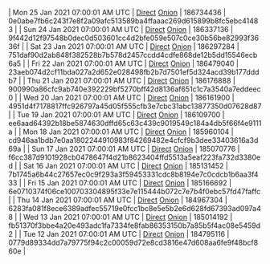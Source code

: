 | Mon 25 Jan 2021 07:00:01 AM UTC | [Direct](https://oshi.at/KLYTKV) [Onion](http://oshiatwowvdbshka.onion/KLYTKV) | 186734436 | 0e0abe7fb6c243f7e8f2a09afc513589ba4ffaaac269d615899b8fc5ebc41483 | 
| Sun 24 Jan 2021 07:00:01 AM UTC | [Direct](https://oshi.at/mLwcue) [Onion](http://oshiatwowvdbshka.onion/mLwcue) | 186337136 | 9f442d12f97548b0dec0d503601cc4d2bfe059e507c0ce30b56be82993f3636f | 
| Sat 23 Jan 2021 07:00:01 AM UTC | [Direct](https://oshi.at/fsiCNR) [Onion](http://oshiatwowvdbshka.onion/fsiCNR) | 186297284 | 751daf90d2ab848f382528b7b578d2457ccdd4cdfe868de12b5dd15546ecb6a5 | 
| Fri 22 Jan 2021 07:00:01 AM UTC | [Direct](https://oshi.at/hfUNsg) [Onion](http://oshiatwowvdbshka.onion/hfUNsg) | 186479040 | 23aeb074d2cf11bda027a2d652e028498fb2b7d7501ef5d324acd39b177dddb7 | 
| Thu 21 Jan 2021 07:00:01 AM UTC | [Direct](https://oshi.at/ycyuwZ) [Onion](http://oshiatwowvdbshka.onion/ycyuwZ) | 186176888 | 900990a86cfc9ab740e392229bf5270bff42d8136af651c1c7a3540a7eddeec0 | 
| Wed 20 Jan 2021 07:00:01 AM UTC | [Direct](https://oshi.at/zxSEKX) [Onion](http://oshiatwowvdbshka.onion/zxSEKX) | 186161900 | 4951d4f7178817ffc926797a45d05f555cfb3e7cbc31abc13877350d07628d87 | 
| Tue 19 Jan 2021 07:00:01 AM UTC | [Direct](https://oshi.at/oSwpti) [Onion](http://oshiatwowvdbshka.onion/oSwpti) | 186109700 | ee6aad64392b18be5874630dffd65c63c439c9019549c184a4db5f66f4e9111a | 
| Mon 18 Jan 2021 07:00:01 AM UTC | [Direct](https://oshi.at/MSXGJF) [Onion](http://oshiatwowvdbshka.onion/MSXGJF) | 185960104 | cd946aa1bdb7e0aa1802244910983f84269482e4cfcf9b3dee33403616a3d69a | 
| Sun 17 Jan 2021 07:00:01 AM UTC | [Direct](https://oshi.at/ogKSMH) [Onion](http://oshiatwowvdbshka.onion/ogKSMH) | 185070776 | f6cc387d9101928cb0478647f4d21b8623404ffd5513a5eaf223fa732d3380ed | 
| Sat 16 Jan 2021 07:00:01 AM UTC | [Direct](https://oshi.at/eZLwCP) [Onion](http://oshiatwowvdbshka.onion/eZLwCP) | 185131452 | 7b1745a6b44c27657ec0c9f293a3f59453331cdc8b8194e7c0cdcb1b6aa3f433 | 
| Fri 15 Jan 2021 07:00:01 AM UTC | [Direct](https://oshi.at/MSVwLT) [Onion](http://oshiatwowvdbshka.onion/MSVwLT) | 185166692 | 6e0710374f06ce100703304895f33e7e115444b072c7e7b4f0ebc57fd47faffc | 
| Thu 14 Jan 2021 07:00:01 AM UTC | [Direct](https://oshi.at/BXjfah) [Onion](http://oshiatwowvdbshka.onion/BXjfah) | 184967304 | 6283fa081f8ece6389adfec55719e0fcc1bc8e5e5b2e6d628fd67393ad097a48 | 
| Wed 13 Jan 2021 07:00:01 AM UTC | [Direct](https://oshi.at/oyZVfW) [Onion](http://oshiatwowvdbshka.onion/oyZVfW) | 185014192 | fb51370f3bbe4a20e493adc1fa7334fe8fab86353150b7a85b5f4ac08e5459d2 | 
| Tue 12 Jan 2021 07:00:01 AM UTC | [Direct](https://oshi.at/DajDYi) [Onion](http://oshiatwowvdbshka.onion/DajDYi) | 184795116 | 0779d89334dd7a79775f94c2c00059d72e8cd3816e47d608aa6fe9f48bcf860e | 
